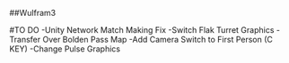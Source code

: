##Wulfram3


#TO DO
-Unity Network Match Making Fix
-Switch Flak Turret Graphics
-Transfer Over Bolden Pass Map
-Add Camera Switch to First Person (C KEY)
-Change Pulse Graphics
